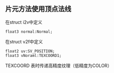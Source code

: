 ## 片元方法使用顶点法线
在struct i2v中定义
```cg
float3 normal:Normal;
```
在struct v2f中定义
```hlsl
float2 uv:SV_POSITION;
float3 vNoraml:TEXCOORD1;
```
TEXCOORD 表时传递高精度纹理（低精度为COLOR）
